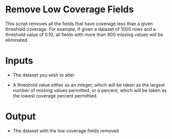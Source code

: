 # Remove Low Coverage Fields

This script removes all the fields that have coverage less than a
given threshold coverage. For example, if given a dataset of 1000 rows
and a threshold value of 0.10, all fields with more than 900 missing
values will be eliminated.

# Inputs

-  The dataset you wish to alter

- A threshold value either as an integer, which will be taken as the
  largest number of missing values permitted, or a percent, which will
  be taken as the lowest coverage percent permittied.

# Output

- The dataset with the low coverage fields removed